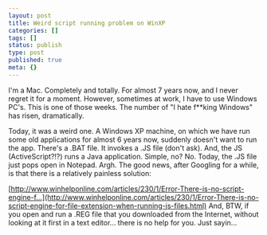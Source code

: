 ```yaml
---
layout: post
title: Weird script running problem on WinXP
categories: []
tags: []
status: publish
type: post
published: true
meta: {}
---
```


I'm a Mac. Completely and totally. For almost 7 years now, and I never regret it for a moment. However, sometimes at work, I have to use Windows PC's. This is one of those weeks. The number of "I hate f**king Windows" has risen, dramatically.

 Today, it was a weird one. A Windows XP machine, on which we have run some old applications for almost 6 years now, suddenly doesn't want to run the app. 
 There's a .BAT file. It invokes a .JS file (don't ask). And, the JS (ActiveScript?!?) runs a Java application. Simple, no? No. Today, the .JS file just pops open in Notepad. Argh. The good news, after Googling for a while, is that there is a relatively painless solution: 
 
[http://www.winhelponline.com/articles/230/1/Error-There-is-no-script-engine-f...](http://www.winhelponline.com/articles/230/1/Error-There-is-no-script-engine-for-file-extension-when-running-js-files.html) 
 And, BTW, if you open and run a .REG file that you downloaded from the Internet, without looking at it first in a text editor... there is no help for you. Just sayin...
